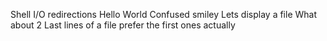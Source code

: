 Shell I/O redirections
Hello World
Confused smiley
Lets display a file
What about 2
Last lines of a file
prefer the first ones actually
